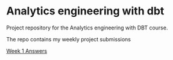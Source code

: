 # Analytics engineering with dbt

Project repository for the Analytics engineering with DBT course.

The repo contains my weekly project submissions

[Week 1 Answers](./Week_01_Answers_README.md)
